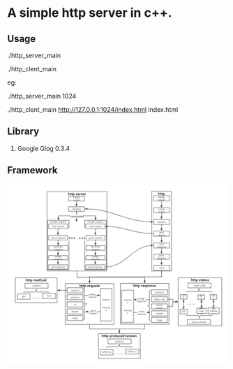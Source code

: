 # A simple http server in c++.

## Usage

./http_server_main  <port>

./http_clent_main <request-url> <local-file>

eg:

./http_server_main 1024

./http_clent_main http://127.0.0.1:1024/index.html index.html

## Library
1.  Google Glog 0.3.4

## Framework

![framework](./resource/framework.png)

